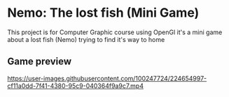 # Nemo: The lost fish (Mini Game)
 This project is for Computer Graphic course using OpenGl
 it's a mini game about a lost fish (Nemo) trying to find it's way to home
  ## Game preview
  https://user-images.githubusercontent.com/100247724/224654997-cf11a0dd-7f41-4380-95c9-040364f9a9c7.mp4

